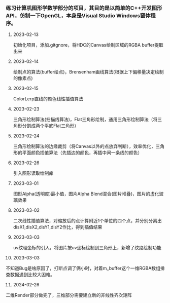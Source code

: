### 练习计算机图形学数学部分的项目，其目的是以简单的C++开发图形API，仿制一下OpenGL，本身是Visual Studio Windows窗体程序。

1. 2023-02-13

   初始化项目，添加.gitgnore，将HDC的Canvas绘制区域的RGBA buffer提取出来

2. 2023-02-14

   绘制点的算法(buffer绘点)，Brensenham画线算法(根据上下偏移量决定绘制的像素点)

3. 2023-02-15

   ColorLerp直线的颜色线性插值算法

4. 2023-02-23

   三角形绘制算法(扫描线算法)，Flat三角形绘制，通用三角形绘制算法（将三角形分割成两个平底Flat三角形）

5. 2023-02-24

   三角形绘制算法的边缘裁剪（将Canvas以外的点放弃判断），效率优化，三角形的平面颜色插值算法（先插边的颜色，再插中间一条线的颜色）

6. 2023-02-26

   引入图形读取绘制库

7. 2023-03-01

   图形Alpha(透明度)最小值，图片Alpha Blend混合(图片堆叠)，图片的虚化玻璃效果

8. 2023-03-02

   二次线性插值算法，对缩放后的点计算附近1个单位的四个点，并分别分离出disX1,disX2,disY1,disY2作比，得到插值结果

9. 2023-03-03

   uv纹理坐标的引入，将图片按uv坐标绘制到三角形上，新增了纹路绘制功能

10. 2023-03-03

   不知道Bug是啥原因了，打断点调了俩小时，对着m_buffer这个一维RGBA数组排查数据遇到比较大困难。

11. 2024-02-26

   二维Render部分做完了，三维部分需要建立新的非线性齐次矩阵
